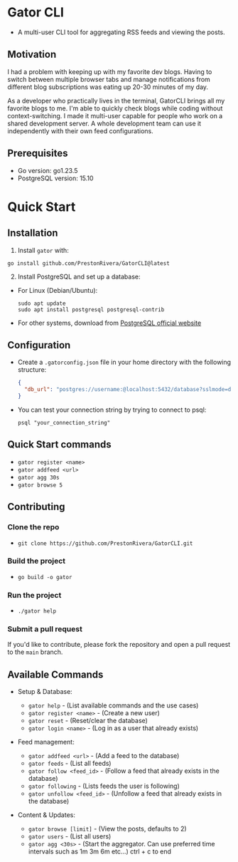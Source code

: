 # Gator CLI

- A multi-user CLI tool for aggregating RSS feeds and viewing the posts.

## Motivation

I had a problem with keeping up with my favorite dev blogs. Having to switch between 
multiple browser tabs and manage notifications from different blog subscriptions was eating up 20-30 minutes of my day.

As a developer who practically lives in the terminal, GatorCLI brings all my favorite blogs to me. 
I'm able to quickly check blogs while coding without context-switching. I made it multi-user capable 
for people who work on a shared development server. A whole development team can use it independently with their own feed configurations.

## Prerequisites

- Go version: go1.23.5
- PostgreSQL version: 15.10

# Quick Start

## Installation

1. Install `gator` with:
  ```
  go install github.com/PrestonRivera/GatorCLI@latest
  ```

2. Install PostgreSQL and set up a database:
  - For Linux (Debian/Ubuntu):
    ```
    sudo apt update
    sudo apt install postgresql postgresql-contrib
    ```
  - For other systems, download from [PostgreSQL official website](https://www.postgresql.org/download/)

## Configuration

- Create a `.gatorconfig.json` file in your home directory with the following structure:
  ```json
  {
    "db_url": "postgres://username:@localhost:5432/database?sslmode=disable"
  }
  ```

- You can test your connection string by trying to connect to psql:
  ```
  psql "your_connection_string"

## Quick Start commands

- `gator register <name>`
- `gator addfeed <url>`
- `gator agg 30s`
- `gator browse 5`

## Contributing

### Clone the repo 

- `git clone https://github.com/PrestonRivera/GatorCLI.git`

### Build the project

- `go build -o gator`

### Run the project

- `./gator help`

### Submit a pull request

If you'd like to contribute, please fork the repository and open a pull request to the `main` branch.

## Available Commands

- Setup & Database:
  - `gator help` - (List available commands and the use cases)
  - `gator register <name>` - (Create a new user)
  - `gator reset` - (Reset/clear the database)
  - `gator login <name>` - (Log in as a user that already exists)

- Feed management:
  - `gator addfeed <url>` - (Add a feed to the database)
  - `gator feeds` - (List all feeds)
  - `gator follow <feed_id>` - (Follow a feed that already exists in the database)
  - `gator following` - (Lists feeds the user is following)
  - `gator unfollow <feed_id>` - (Unfollow a feed that already exists in the database)

- Content & Updates:
  - `gator browse [limit]` - (View the posts, defaults to 2)
  - `gator users` - (List all users)
  - `gator agg <30s>` - (Start the aggregator. Can use preferred time intervals such as 1m 3m 6m etc...) ctrl + c to end
